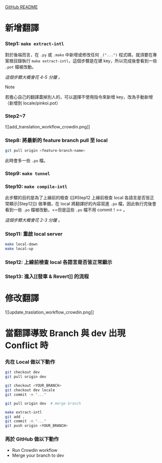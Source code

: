 [GitHub README](https://github.com/pinkoi-inc/App-Automation/blob/develop/Documentation/example/update-l10n-to-your-remote-branch.md)

# 新增翻譯

### Step1: `make extract-intl`

對於後端而言，在 `.py` 或 `.mako` 中新增或修改任何 `_("...")` 程式碼，就須要在專案根目錄執行 `make extract-intl`，這個步驟是在建 key，所以完成後會看到一些 `.pot` 檔被改動。

*這個步驟大概會花 4-5 分鐘 。*

>[!Note]
>若擔心自己的翻譯蓋掉別人的，可以選擇不使用指令來新增 key，改為手動新增（新增到 locale/pinkoi.pot）

### Step2~7

![[add_translation_workflow_crowdin.png]]

### Step8: 將最新的 feature branch pull 至 local

```bash
git pull origin <feature-branch-name>
```

此時會多一些 `.po` 檔。

### Step9: `make tunnel`

### Step10: `make compile-intl`

此步驟的目的是為了上線前的檢查 ([[#Step12 上線前檢查 local 各語言是否皆正常顯示|Step12]]) 做準備，在 local 將翻譯好的內容寫進 `.po` 檔，因此執行完後會看到一些 `.po` 檔被改動，==但是這些 `.po` 檔不用 commit！== 。

*這個步驟大概會花 2-3 分鐘 。*

### Step11: 重啟 local server

```bash
make local-down
make local-up
```

### Step12: 上線前檢查 local 各語言是否皆正常顯示

### Step13: 進入[[發車 & Revert]] 的流程

# 修改翻譯

![[update_traslation_workflow_crowdin.png]]

# 當翻譯導致 Branch 與 dev 出現 Conflict 時

### 先在 Local 做以下動作

```bash
git checkout dev
git pull origin dev

git checkout <YOUR_BRANCH>
git checkout dev locale
git commit -m "..."

git pull origin dev  # merge branch

make extract-intl
git add .
git commit -m "..."
git push origin <YOUR_BRANCH>
```

### 再於 GitHub 做以下動作

- Run Crowdin workflow
- Merge your branch to dev
